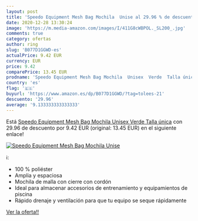 ```yaml
---
layout: post
title: 'Speedo Equipment Mesh Bag Mochila  Unise al 29.96 % de descuento'
date: 2020-12-28 13:30:24
image: 'https://m.media-amazon.com/images/I/411G8cWBPOL._SL200_.jpg'
comments: true
category: ofertas
author: ring
slug: 'B077D1GGWD-es'
actualPrice: 9.42 EUR
currency: EUR
price: 9.42
comparePrice: 13.45 EUR
prodname: 'Speedo Equipment Mesh Bag Mochila  Unisex  Verde  Talla única'
country: 'es'
flag: '🇪🇸'
buyurl: 'https://www.amazon.es/dp/B077D1GGWD/?tag=tolees-21'
descuento: '29.96'
average: '9.133333333333333'
---
```


Está [Speedo Equipment Mesh Bag Mochila  Unisex  Verde  Talla única](https://www.amazon.es/dp/B077D1GGWD/?tag=tolees-21) con 29.96 de descuento por 9.42 EUR (original: 13.45 EUR) en el siguiente enlace!

[![Speedo Equipment Mesh Bag Mochila  Unise](https://m.media-amazon.com/images/I/411G8cWBPOL._SL200_.jpg)](https://www.amazon.es/dp/B077D1GGWD/?tag=tolees-21)

ℹ️:

- 100 % poliéster
- Amplia y espaciosa
- Mochila de malla con cierre con cordón
- Ideal para almacenar accesorios de entrenamiento y equipamientos de piscina
- Rápido drenaje y ventilación para que tu equipo se seque rápidamente

[Ver la oferta!!](https://www.amazon.es/dp/B077D1GGWD/?tag=tolees-21)
